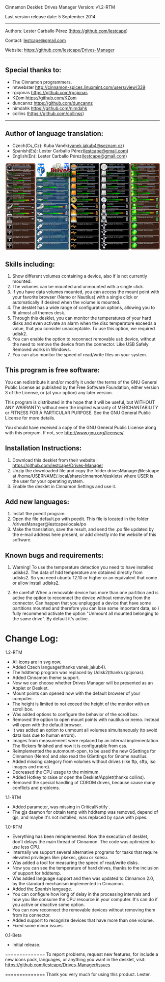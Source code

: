 Cinnamon Desklet: Drives Manager Version: v1.2-RTM

Last version release date: 5 September 2014
***
Authors: Lester Carballo Pérez (https://github.com/lestcape)

Contact: lestcape@gmail.com

Website: https://github.com/lestcape/Drives-Manager

--------------
Special thanks to:
--------------
 - The Cinnamon programmers.
 - mtwebster http://cinnamon-spices.linuxmint.com/users/view/339
 - rgcjonas https://github.com/rgcjonas
 - KZom https://github.com/KZom
 - duncannz https://github.com/duncannz
 - nimdahk https://github.com/nimdahk
 - collins (https://github.com/collinss)

--------------
Author of language translation:
--------------
 - Czech(Cs_Cz):     Kuba Vaněk(vanek.jakub4@seznam.cz)
 - Spanish(Es):      Lester Carballo Pérez(lestcape@gmail.com)
 - English(En):      Lester Carballo Pérez(lestcape@gmail.com)


![Alt text](/drivesManager@lestcape/Capture.png)


Skills including:
--------------
1. Show different volumes containing a device, also if is not currently mounted.
2. The volumes can be mounted and unmounted with a single click.
3. If you have data volumes mounted, you can access the mount point with your favorite browser (Nemo or Nautilus) with a single click or automatically if desired when the volume is mounted.
4. The desklet has a wide range of configuration options, allowing you to fit almost all themes desk.
5. Through this desklet, you can monitor the temperatures of your hard disks and even activate an alarm when the disc temperature exceeds a value, that you consider unacceptable. To use this option, we required udisk2.
6. You can enable the option to reconnect removable usb device, without the need to remove the device from the connector. Like USB Safely Removed works in Windows.
7. You can also monitor the speed of read/write files on your system.



This program is free software:
--------------
You can redistribute it and/or modify it under the terms of the GNU General Public License as published by the Free Software Foundation, either version 3 of the License, or (at your option) any later version.

This program is distributed in the hope that it will be useful, but WITHOUT ANY WARRANTY; without even the implied warranty of MERCHANTABILITY or FITNESS FOR A PARTICULAR PURPOSE. See the GNU General Public License for more details.

You should have received a copy of the GNU General Public License along with this program. If not, see http://www.gnu.org/licenses/.


Installation Instructions:
--------------
1. Download this desklet from their website : https://github.com/lestcape/Drives-Manager
2. Unzip the downloaded file and copy the folder drivesManager@lestcape at /home/USERNAME/.local/share/cinnamon/desklets/ where USER is the user for your operating system.
3. Enable the desklet in Cinnamon Settings and use it.


Add new languages:
--------------
1. Install the poedit program.
2. Open the file default.po with poedit. This file is located in the folder /drivesManager@lestcape/locale/po
3. Make the translation, save the result, and send the .po file updated by the e-mail address here present, or add directly into the website of this software.

Known bugs and requirements:
--------------
1. Warning! To use the temperature detection you need to have installed udisks2. The data of hdd temperature are obtained directly from udisks2. So you need ubuntu 12.10 or higher or an equivalent that come or allow install udisks2.

2. Be careful! When a removable device has more than one partition and is active the option to reconnect the device without removing from the connector. Can happen that you unplugged a device that have some partitions mounted and therefore you can lose some important data, so i fully recommend activate the option "Unmount all mounted belonging to the same drive". By default it's active.

Change Log:
==============
1.2-RTM
  - All icons are in svg now.
  - Added Czech language(thanks vanek.jakub4).
  - The hddtemp program was replaced by Udisk2(thanks rgcjonas).
  - Added Cinnamon theme support.
  - Now we can choose whether Drives Manager will be presented as an Applet or Desklet.
  - Mount points can opened now with the default browser of your computer.
  - The height is limited to not exceed the height of the monitor with an scroll box.
  - Was added options to configure the behavior of the scroll box.
  - Removed the option to open mount points with nautilus or nemo. Instead will open with the default browser.
  - It was added an option to unmount all volumes simultaneously (to avoid data loss due to human errors).
  - Images from measurement were replaced by an internal implementation. The flickers finished and now it is configurable from css.
  - Reimplemented the automount-open, to be used the new GSettings for Cinnamon (Nemo) and also read the GSettings for Gnome nautilus.
  - Added missing category from volumes without drives (like ftp, sftp, iso images and more).
  - Decreased the CPU usage to the minimum.
  - Added Hotkey to raise or open the Desklet/Applet(thanks collins).
  - Removed the special handling of CDROM drives, because cause many conflicts and problems.

1.1-RTM
  - Added parameter, was missing in CriticalNotify .
  - The gjs daemon for obtain temp with hddtemp was removed, depend of gjs, and maybe it's not installed, was replaced by spaw with pipes.

1.0-RTM
  - Everything has been reimplemented. Now the execution of desklet, don't delays the main thread of Cinnamon. The code was optimized to use less CPU.
  - Internally we support several alternative programs for tasks that require elevated privileges like: pkexec, gksu or kdesu.
  - Was added a tool for measuring the speed of read/write disks.
  - Now you can see the temperature of hard drives, thanks to the inclusion of support for hddtemp.
  - Was added language support and then was updated to Cinnamon 2.0, by the standard mechanism implemented in Cinnamon.
  - Added the Spanish language.
  - You can configure how long of delay in the processing intervals and how you like consume the CPU resource in your computer. It's can do if you active or deactive some option.
  - You can now reconnect the removable devices without removing them from its connector.
  - Added support to recognize devices that have more than one volume.
  - Fixed some minor issues.

0.1-Beta
   - Initial release.

==============
To report problems, request new features, for include a new icons pack​​, languages, or anything you want in the desklet, visit:
https://github.com/lestcape/Drives-Manager/issues

==============
Thank you very much for using this product.
Lester.

